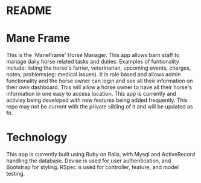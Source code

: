 # README

# Mane Frame
 This is the 'ManeFrame' Horse Manager. This app allows barn staff to manage daily horse related tasks and duties. Examples of funtionality include: listing the horse's farrier, veterinarian, upcoming events, charges, notes, problems(eg: medical issues). It is role based and allows admin functionality and the horse owner can login and see all their information on their own dashboard. This will allow a horse owner to have all their horse's information in one easy to access location. This app is currently and activley being developed with new features being added frequently. This repo may not be current with the private sibling of it and will be updated as fit.

# Technology
  This app is currently built using Ruby on Rails, with Mysql and ActiveRecord handling the database.
  Devise is used for user authentication, and Bootstrap for styling.
  RSpec is used for controller, feature, and model testing.

